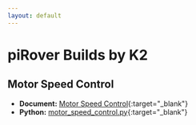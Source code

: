 ```yaml
---
layout: default
---
```


# piRover Builds by K2

## Motor Speed Control


- **Document:** [Motor Speed Control](MotorSpeedControl.pdf){:target="_blank"}
- **Python:** [motor_speed_control.py](motor_speed_control.py){:target="_blank"}

